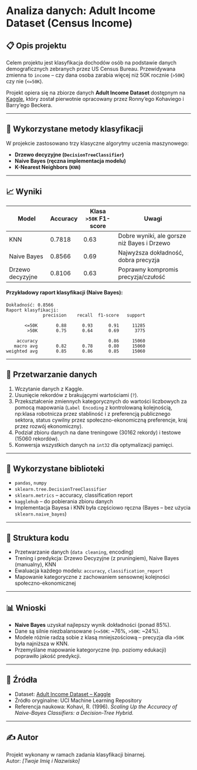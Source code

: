 # Analiza danych: Adult Income Dataset (Census Income)

## 📋 Opis projektu

Celem projektu jest klasyfikacja dochodów osób na podstawie danych demograficznych zebranych przez US Census Bureau. Przewidywana zmienna to `income` – czy dana osoba zarabia więcej niż 50K rocznie (`>50K`) czy nie (`<=50K`).

Projekt opiera się na zbiorze danych **Adult Income Dataset** dostępnym na [Kaggle](https://www.kaggle.com/datasets/wenruliu/adult-income-dataset), który został pierwotnie opracowany przez Ronny’ego Kohaviego i Barry’ego Beckera.

---

## 🧠 Wykorzystane metody klasyfikacji

W projekcie zastosowano trzy klasyczne algorytmy uczenia maszynowego:

- **Drzewo decyzyjne (`DecisionTreeClassifier`)**
- **Naive Bayes (ręczna implementacja modelu)**
- **K-Nearest Neighbors (`KNN`)**

---

## 📈 Wyniki

| Model               | Accuracy | Klasa `>50K` F1-score | Uwagi |
|---------------------|----------|------------------------|--------|
| KNN                 | 0.7818   | 0.63                   | Dobre wyniki, ale gorsze niż Bayes i Drzewo |
| Naive Bayes         | 0.8566   | 0.69                   | Najwyższa dokładność, dobra precyzja |
| Drzewo decyzyjne    | 0.8106   | 0.63                   | Poprawny kompromis precyzja/czułość |

#### Przykładowy raport klasyfikacji (Naive Bayes):

```
Dokładność: 0.8566
Raport klasyfikacji:
              precision    recall  f1-score   support

       <=50K       0.88      0.93      0.91     11285
        >50K       0.75      0.64      0.69      3775

    accuracy                           0.86     15060
   macro avg       0.82      0.78      0.80     15060
weighted avg       0.85      0.86      0.85     15060
```

---

## 🧼 Przetwarzanie danych

1. Wczytanie danych z Kaggle.
2. Usunięcie rekordów z brakującymi wartościami (`?`).
3. Przekształcenie zmiennych kategorycznych do wartości liczbowych za pomocą mapowania (`Label Encoding` z kontrolowaną kolejnością, np:klasa robotnicza przez stabliność i z preferencją publicznego sektora, status cywilny przez społeczno-ekonomiczną preferencje, kraj przez rozwój ekonomiczny).
4. Podział zbioru danych na dane treningowe (30162 rekordy) i testowe (15060 rekordów).
5. Konwersja wszystkich danych na `int32` dla optymalizacji pamięci.

---

## 🔧 Wykorzystane biblioteki

- `pandas`, `numpy`
- `sklearn.tree.DecisionTreeClassifier`
- `sklearn.metrics` – accuracy, classification report
- `kagglehub` – do pobierania zbioru danych
- Implementacja Bayesa i KNN była częściowo ręczna (Bayes – bez użycia `sklearn.naive_bayes`)

---

## 📂 Struktura kodu

- Przetwarzanie danych (`data cleaning`, encoding)
- Trening i predykcja: Drzewo Decyzyjne (z pruningiem), Naive Bayes (manualny), KNN
- Ewaluacja każdego modelu: `accuracy`, `classification_report`
- Mapowanie kategoryczne z zachowaniem sensownej kolejności społeczno-ekonomicznej

---

## 📊 Wnioski

- **Naive Bayes** uzyskał najlepszy wynik dokładności (ponad 85%).
- Dane są silnie niezbalansowane (`<=50K`: ~76%, `>50K`: ~24%).
- Modele różnie radzą sobie z klasą mniejszościową – precyzja dla `>50K` była najniższa w KNN.
- Przemyślane mapowanie kategoryczne (np. poziomy edukacji) poprawiło jakość predykcji.

---

## 📁 Źródła

- Dataset: [Adult Income Dataset – Kaggle](https://www.kaggle.com/datasets/wenruliu/adult-income-dataset)
- Źródło oryginalne: UCI Machine Learning Repository
- Referencja naukowa: Kohavi, R. (1996). *Scaling Up the Accuracy of Naive-Bayes Classifiers: a Decision-Tree Hybrid.*

---

## ✍️ Autor

Projekt wykonany w ramach zadania klasyfikacji binarnej.  
Autor: *[Twoje Imię i Nazwisko]*
